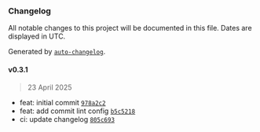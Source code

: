 ### Changelog

All notable changes to this project will be documented in this file. Dates are displayed in UTC.

Generated by [`auto-changelog`](https://github.com/CookPete/auto-changelog).

#### v0.3.1

> 23 April 2025

- feat: initial commit [`978a2c2`](https://github.com/datr-tech/leith-manual-pkg-integration-test/commit/978a2c254d39d794f9de55bef5873037306f6392)
- feat: add commit lint config [`b5c5218`](https://github.com/datr-tech/leith-manual-pkg-integration-test/commit/b5c5218777b06a42e4931b6ef1efb9e999cee40f)
- ci: update changelog [`805c693`](https://github.com/datr-tech/leith-manual-pkg-integration-test/commit/805c693187e0df04cc25c6608ae0a34e06dd923a)
